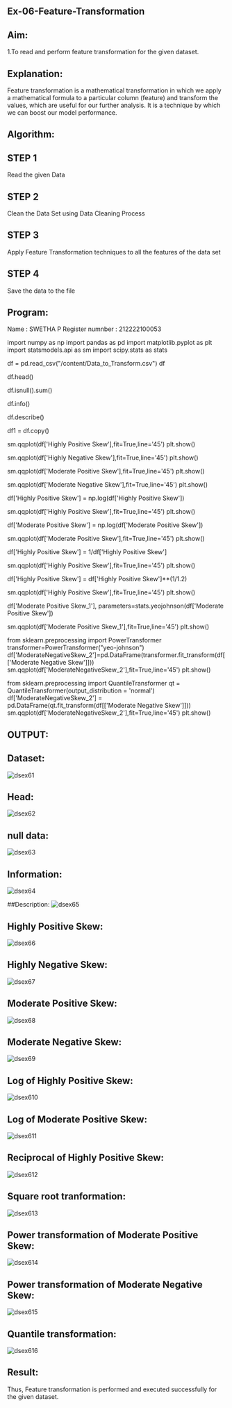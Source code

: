 ## Ex-06-Feature-Transformation
## Aim:
1.To read and perform feature transformation for the given dataset.

## Explanation:
Feature transformation is a mathematical transformation in which we apply a mathematical formula to a particular column (feature) and transform the values, which are useful for our further analysis. It is a technique by which we can boost our model performance.

## Algorithm:
## STEP 1
Read the given Data

## STEP 2
Clean the Data Set using Data Cleaning Process

## STEP 3
Apply Feature Transformation techniques to all the features of the data set

## STEP 4
Save the data to the file

## Program:

Name : SWETHA P
Register numnber : 212222100053

import numpy as np
import pandas as pd
import matplotlib.pyplot as plt
import statsmodels.api as sm
import scipy.stats as stats

df = pd.read_csv("/content/Data_to_Transform.csv")
df

df.head()

df.isnull().sum()

df.info()

df.describe()

df1 = df.copy()

sm.qqplot(df['Highly Positive Skew'],fit=True,line='45')
plt.show()

sm.qqplot(df['Highly Negative Skew'],fit=True,line='45')
plt.show()

sm.qqplot(df['Moderate Positive Skew'],fit=True,line='45')
plt.show()

sm.qqplot(df['Moderate Negative Skew'],fit=True,line='45')
plt.show()

df['Highly Positive Skew'] = np.log(df['Highly Positive Skew'])

sm.qqplot(df['Highly Positive Skew'],fit=True,line='45')
plt.show()

df['Moderate Positive Skew'] = np.log(df['Moderate Positive Skew'])

sm.qqplot(df['Moderate Positive Skew'],fit=True,line='45')
plt.show()

df['Highly Positive Skew'] = 1/df['Highly Positive Skew']

sm.qqplot(df['Highly Positive Skew'],fit=True,line='45')
plt.show()

df['Highly Positive Skew'] = df['Highly Positive Skew']**(1/1.2)

sm.qqplot(df['Highly Positive Skew'],fit=True,line='45')
plt.show()

df['Moderate Positive Skew_1'], parameters=stats.yeojohnson(df['Moderate Positive Skew'])

sm.qqplot(df['Moderate Positive Skew_1'],fit=True,line='45')
plt.show()

from sklearn.preprocessing import PowerTransformer
transformer=PowerTransformer("yeo-johnson")
df['ModerateNegativeSkew_2']=pd.DataFrame(transformer.fit_transform(df[['Moderate Negative Skew']]))
sm.qqplot(df['ModerateNegativeSkew_2'],fit=True,line='45')
plt.show()

from sklearn.preprocessing import QuantileTransformer
qt = QuantileTransformer(output_distribution = 'normal')
df['ModerateNegativeSkew_2'] = pd.DataFrame(qt.fit_transform(df[['Moderate Negative Skew']]))
sm.qqplot(df['ModerateNegativeSkew_2'],fit=True,line='45')
plt.show()


## OUTPUT:
## Dataset:
![dsex61](https://user-images.githubusercontent.com/120623583/234917720-462e847b-2ea5-43ef-bce7-e338fa5dbd7d.png)

## Head:
![dsex62](https://user-images.githubusercontent.com/120623583/234917796-0802f3fc-d244-4256-9c32-1b612cebf703.png)

## null data:
![dsex63](https://user-images.githubusercontent.com/120623583/234917829-1cf696d4-f94f-44e3-b2d4-2e0f40ce4ced.png)

## Information:
![dsex64](https://user-images.githubusercontent.com/120623583/234917853-b5378822-86fa-4d59-a931-51a993591c89.png)

##Description:
![dsex65](https://user-images.githubusercontent.com/120623583/234917866-0a7a99e0-3aac-43c1-b48c-7195214d058a.png)

## Highly Positive Skew:
![dsex66](https://user-images.githubusercontent.com/120623583/234917957-f94c164f-ff2a-431c-9a93-721441c7926f.png)

## Highly Negative Skew:
![dsex67](https://user-images.githubusercontent.com/120623583/234917984-ab38a36d-724b-4853-b8ee-6c07b2e664e2.png)

## Moderate Positive Skew:
![dsex68](https://user-images.githubusercontent.com/120623583/234918009-4def52ee-beec-446f-b6b3-f30ab19ddea6.png)

## Moderate Negative Skew:
![dsex69](https://user-images.githubusercontent.com/120623583/234918031-21529aa2-5226-444c-9b11-4de4e6e1ee86.png)

## Log of Highly Positive Skew:
![dsex610](https://user-images.githubusercontent.com/120623583/234918064-6c1e84c8-1427-497a-90c3-00d852c73ef4.png)

## Log of Moderate Positive Skew:
![dsex611](https://user-images.githubusercontent.com/120623583/234918270-32c5749f-fd27-44a2-a76b-8a05b1fc4c41.png)

## Reciprocal of Highly Positive Skew:
![dsex612](https://user-images.githubusercontent.com/120623583/234918289-615a08ec-dd77-415c-b9b4-3022b48526a1.png)

## Square root tranformation:
![dsex613](https://user-images.githubusercontent.com/120623583/234918311-136647a6-e41b-4d8e-9d58-d935e5dd62cc.png)

## Power transformation of Moderate Positive Skew:
![dsex614](https://user-images.githubusercontent.com/120623583/234918351-062dada3-6f4a-437c-a37c-a94ba0b5630e.png)

## Power transformation of Moderate Negative Skew:
![dsex615](https://user-images.githubusercontent.com/120623583/234918389-f8f3fb09-4ebd-4817-9265-0207eb00b0d1.png)

## Quantile transformation:
![dsex616](https://user-images.githubusercontent.com/120623583/234920891-98126916-c467-40fa-a6e7-43df2a0e4fcd.png)

## Result:
Thus, Feature transformation is performed and executed successfully for the given dataset.
    
    
    
    
    
    
    
    
